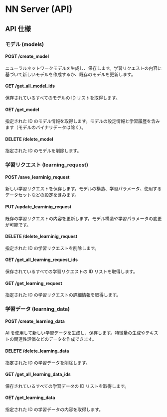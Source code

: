 # NN Server (API)

## API 仕様

### モデル (models)

#### POST /create_model

ニューラルネットワークモデルを生成し、保存します。学習リクエストの内容に基づいて新しいモデルを作成するか、既存のモデルを更新します。

#### GET /get_all_model_ids

保存されているすべてのモデルの ID リストを取得します。

#### GET /get_model

指定された ID のモデル情報を取得します。モデルの設定情報と学習履歴を含みます（モデルのバイナリデータは除く）。

#### DELETE /delete_model

指定された ID のモデルを削除します。

### 学習リクエスト (learning_request)

#### POST /save_learninig_request

新しい学習リクエストを保存します。モデルの構造、学習パラメータ、使用するデータセットなどの設定を含みます。

#### PUT /update_learninig_request

既存の学習リクエストの内容を更新します。モデル構造や学習パラメータの変更が可能です。

#### DELETE /delete_learninig_request

指定された ID の学習リクエストを削除します。

#### GET /get_all_learning_request_ids

保存されているすべての学習リクエストの ID リストを取得します。

#### GET /get_learning_request

指定された ID の学習リクエストの詳細情報を取得します。

### 学習データ (learning_data)

#### POST /create_learning_data

AI を使用して新しい学習データを生成し、保存します。特徴量の生成やテキストの関連性評価などのデータを作成できます。

#### DELETE /delete_learning_data

指定された ID の学習データを削除します。

#### GET /get_all_learning_data_ids

保存されているすべての学習データの ID リストを取得します。

#### GET /get_learning_data

指定された ID の学習データの内容を取得します。
